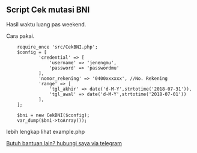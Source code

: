 ## Script Cek mutasi BNI

Hasil waktu luang pas weekend.

Cara pakai. 

		require_once 'src/CekBNI.php';
		$config = [
		        'credential' => [
		            'username' => 'jenengmu',
		            'password' => 'passwordmu'
		        ],
		        'nomor_rekening' => '0400xxxxxx', //No. Rekening
		        'range' => [
		            'tgl_akhir' => date('d-M-Y',strtotime('2018-07-31')),
		            'tgl_awal' => date('d-M-Y',strtotime('2018-07-01'))
		        ],
		];
		
		$bni = new CekBNI($config);
		var_dump($bni->toArray());

lebih lengkap lihat example.php

[Butuh bantuan lain? hubungi saya via telegram](https://t.me/galihazizif)